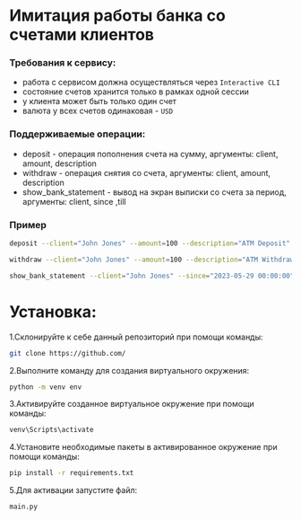 # Имитация работы банка со счетами клиентов

### Требования к сервису:

- работа с сервисом должна осуществляться через `Interactive CLI`
- состояние счетов хранится только в рамках одной сессии
- у клиента может быть только один счет
- валюта у всех счетов одинаковая - `USD`

### Поддерживаемые операции:

- deposit - операция пополнения счета на сумму, аргументы: client, amount, description
- withdraw - операция снятия со счета, аргументы: client, amount, description
- show_bank_statement - вывод на экран выписки со счета за период, аргументы: client, since ,till

### Пример
```bash
deposit --client="John Jones" --amount=100 --description="ATM Deposit"
```

```bash
withdraw --client="John Jones" --amount=100 --description="ATM Withdrawal"
```

```bash
show_bank_statement --client="John Jones" --since="2023-05-29 00:00:00" --till="2023-05-31 00:00:00"
```

# Установка:

1.Склонируйте к себе данный репозиторий при помощи команды:

```bash
git clone https://github.com/
```

2.Выполните команду для создания виртуального окружения:
```bash
python -m venv env
```

3.Активируйте созданное виртуальное окружение при помощи команды:
```bash
venv\Scripts\activate
```

4.Установите необходимые пакеты в активированное окружение при помощи команды:
```bash
pip install -r requirements.txt
```

5.Для активации запустите файл:
```bash
main.py
```
